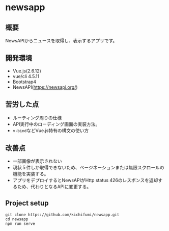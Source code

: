 # newsapp

## 概要
NewsAPIからニュースを取得し、表示するアプリです。  

## 開発環境
- Vue.js(2.6.12)
- vue/cli 4.5.11
- Bootstrap4
- NewsAPI(https://newsapi.org/)

## 苦労した点
- ルーティング周りの仕様
- API実行中のローディング画面の実装方法。
- `v-bind`などVue.js特有の構文の使い方

## 改善点
- 一部画像が表示されない
- 現状５件しか取得できないため、ページネーションまたは無限スクロールの機能を実装する。
- アプリをデプロイするとNewsAPIがHttp status 426のレスポンスを返却するため、代わりとなるAPIに変更する。

## Project setup  
  
```
git clone https://github.com/kichifumi/newsapp.git
cd newsapp
npm run serve  
```
